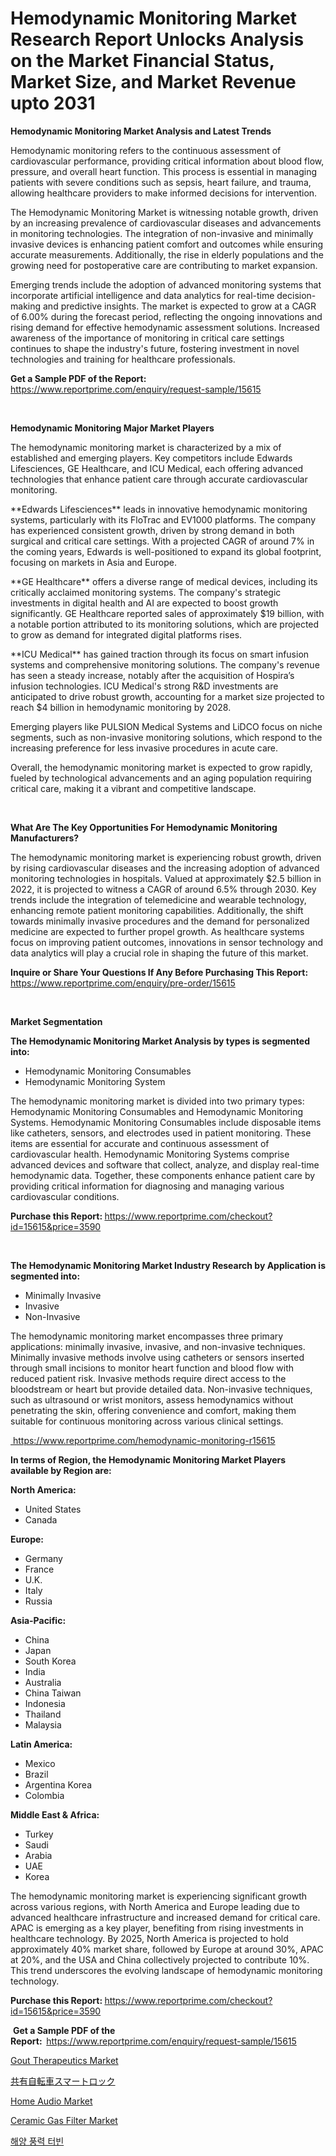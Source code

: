 <p><h1>Hemodynamic Monitoring Market Research Report Unlocks Analysis on the Market Financial Status, Market Size, and Market Revenue upto 2031</h1></p><p><strong>Hemodynamic Monitoring Market Analysis and Latest Trends</strong></p>
<p><p>Hemodynamic monitoring refers to the continuous assessment of cardiovascular performance, providing critical information about blood flow, pressure, and overall heart function. This process is essential in managing patients with severe conditions such as sepsis, heart failure, and trauma, allowing healthcare providers to make informed decisions for intervention.</p><p>The Hemodynamic Monitoring Market is witnessing notable growth, driven by an increasing prevalence of cardiovascular diseases and advancements in monitoring technologies. The integration of non-invasive and minimally invasive devices is enhancing patient comfort and outcomes while ensuring accurate measurements. Additionally, the rise in elderly populations and the growing need for postoperative care are contributing to market expansion.</p><p>Emerging trends include the adoption of advanced monitoring systems that incorporate artificial intelligence and data analytics for real-time decision-making and predictive insights. The market is expected to grow at a CAGR of 6.00% during the forecast period, reflecting the ongoing innovations and rising demand for effective hemodynamic assessment solutions. Increased awareness of the importance of monitoring in critical care settings continues to shape the industry's future, fostering investment in novel technologies and training for healthcare professionals.</p></p>
<p><strong>Get a Sample PDF of the Report:&nbsp;</strong> <a href="https://www.reportprime.com/enquiry/request-sample/15615">https://www.reportprime.com/enquiry/request-sample/15615</a></p>
<p>&nbsp;</p>
<p><strong>Hemodynamic Monitoring Major Market Players</strong></p>
<p><p>The hemodynamic monitoring market is characterized by a mix of established and emerging players. Key competitors include Edwards Lifesciences, GE Healthcare, and ICU Medical, each offering advanced technologies that enhance patient care through accurate cardiovascular monitoring.</p><p>**Edwards Lifesciences** leads in innovative hemodynamic monitoring systems, particularly with its FloTrac and EV1000 platforms. The company has experienced consistent growth, driven by strong demand in both surgical and critical care settings. With a projected CAGR of around 7% in the coming years, Edwards is well-positioned to expand its global footprint, focusing on markets in Asia and Europe.</p><p>**GE Healthcare** offers a diverse range of medical devices, including its critically acclaimed monitoring systems. The company's strategic investments in digital health and AI are expected to boost growth significantly. GE Healthcare reported sales of approximately $19 billion, with a notable portion attributed to its monitoring solutions, which are projected to grow as demand for integrated digital platforms rises.</p><p>**ICU Medical** has gained traction through its focus on smart infusion systems and comprehensive monitoring solutions. The company's revenue has seen a steady increase, notably after the acquisition of Hospira’s infusion technologies. ICU Medical's strong R&D investments are anticipated to drive robust growth, accounting for a market size projected to reach $4 billion in hemodynamic monitoring by 2028.</p><p>Emerging players like PULSION Medical Systems and LiDCO focus on niche segments, such as non-invasive monitoring solutions, which respond to the increasing preference for less invasive procedures in acute care. </p><p>Overall, the hemodynamic monitoring market is expected to grow rapidly, fueled by technological advancements and an aging population requiring critical care, making it a vibrant and competitive landscape.</p></p>
<p>&nbsp;</p>
<p><strong>What Are The Key Opportunities For Hemodynamic Monitoring Manufacturers?</strong></p>
<p><p>The hemodynamic monitoring market is experiencing robust growth, driven by rising cardiovascular diseases and the increasing adoption of advanced monitoring technologies in hospitals. Valued at approximately $2.5 billion in 2022, it is projected to witness a CAGR of around 6.5% through 2030. Key trends include the integration of telemedicine and wearable technology, enhancing remote patient monitoring capabilities. Additionally, the shift towards minimally invasive procedures and the demand for personalized medicine are expected to further propel growth. As healthcare systems focus on improving patient outcomes, innovations in sensor technology and data analytics will play a crucial role in shaping the future of this market.</p></p>
<p><strong>Inquire or Share Your Questions If Any Before Purchasing This Report:</strong> <a href="https://www.reportprime.com/enquiry/pre-order/15615">https://www.reportprime.com/enquiry/pre-order/15615</a></p>
<p>&nbsp;</p>
<p><strong>Market Segmentation</strong></p>
<p><strong>The Hemodynamic Monitoring Market Analysis by types is segmented into:</strong></p>
<p><ul><li>Hemodynamic Monitoring Consumables</li><li>Hemodynamic Monitoring System</li></ul></p>
<p><p>The hemodynamic monitoring market is divided into two primary types: Hemodynamic Monitoring Consumables and Hemodynamic Monitoring Systems. Hemodynamic Monitoring Consumables include disposable items like catheters, sensors, and electrodes used in patient monitoring. These items are essential for accurate and continuous assessment of cardiovascular health. Hemodynamic Monitoring Systems comprise advanced devices and software that collect, analyze, and display real-time hemodynamic data. Together, these components enhance patient care by providing critical information for diagnosing and managing various cardiovascular conditions.</p></p>
<p><strong>Purchase this Report:&nbsp;</strong><a href="https://www.reportprime.com/checkout?id=15615&price=3590">https://www.reportprime.com/checkout?id=15615&price=3590</a></p>
<p>&nbsp;</p>
<p><strong>The Hemodynamic Monitoring Market Industry Research by Application is segmented into:</strong></p>
<p><ul><li>Minimally Invasive</li><li>Invasive</li><li>Non-Invasive</li></ul></p>
<p><p>The hemodynamic monitoring market encompasses three primary applications: minimally invasive, invasive, and non-invasive techniques. Minimally invasive methods involve using catheters or sensors inserted through small incisions to monitor heart function and blood flow with reduced patient risk. Invasive methods require direct access to the bloodstream or heart but provide detailed data. Non-invasive techniques, such as ultrasound or wrist monitors, assess hemodynamics without penetrating the skin, offering convenience and comfort, making them suitable for continuous monitoring across various clinical settings.</p></p>
<p><a href="https://www.reportprime.com/hemodynamic-monitoring-r15615">&nbsp;https://www.reportprime.com/hemodynamic-monitoring-r15615</a></p>
<p><strong>In terms of Region, the Hemodynamic Monitoring Market Players available by Region are:</strong></p>
<p>
    <p> <strong> North America: </strong>
        <ul>
            <li>United States</li>
            <li>Canada</li>
        </ul>
        </p> 
    <p> <strong> Europe: </strong>
        <ul>
            <li>Germany</li>
            <li>France</li>
            <li>U.K.</li>
            <li>Italy</li>
            <li>Russia</li>
        </ul>
        </p> 
    <p> <strong> Asia-Pacific: </strong>
        <ul>
            <li>China</li>
            <li>Japan</li>
            <li>South Korea</li>
            <li>India</li>
            <li>Australia</li>
            <li>China Taiwan</li>
            <li>Indonesia</li>
            <li>Thailand</li>
            <li>Malaysia</li>
        </ul>
        </p> 
    <p> <strong> Latin America: </strong>
        <ul>
            <li>Mexico</li>
            <li>Brazil</li>
            <li>Argentina Korea</li>
            <li>Colombia</li>
        </ul>
        </p> 
    <p> <strong> Middle East & Africa: </strong>
        <ul>
            <li>Turkey</li>
            <li>Saudi</li>
            <li>Arabia</li>
            <li>UAE</li>
            <li>Korea</li>
        </ul>
    </p>
    </p>
<p><p>The hemodynamic monitoring market is experiencing significant growth across various regions, with North America and Europe leading due to advanced healthcare infrastructure and increased demand for critical care. APAC is emerging as a key player, benefiting from rising investments in healthcare technology. By 2025, North America is projected to hold approximately 40% market share, followed by Europe at around 30%, APAC at 20%, and the USA and China collectively projected to contribute 10%. This trend underscores the evolving landscape of hemodynamic monitoring technology.</p></p>
<p><strong>Purchase this Report: </strong><a href="https://www.reportprime.com/checkout?id=15615&price=3590">https://www.reportprime.com/checkout?id=15615&price=3590</a></p>
<p>&nbsp;<strong>Get a Sample PDF of the Report:&nbsp;&nbsp;</strong><a href="https://www.reportprime.com/enquiry/request-sample/15615">https://www.reportprime.com/enquiry/request-sample/15615</a></p>
<p><strong></strong></p>
<p><p><a href="https://github.com/AlisaRowe24/Market-Research-Report-List-1/blob/main/gout-therapeutics-market.md">Gout Therapeutics Market</a></p><p><a href="https://medium.com/@americahilario/shared-bicycle-smart-lock-market-%E3%81%AE%E3%82%B0%E3%83%AD%E3%83%BC%E3%83%90%E3%83%AB%E5%B8%82%E5%A0%B4%E6%A6%82%E8%A6%81%E3%81%AF-%E4%B8%96%E7%95%8C%E3%81%8A%E3%82%88%E3%81%B3%E4%B8%BB%E8%A6%81%E5%B8%82%E5%A0%B4%E3%81%AB%E3%81%8A%E3%81%91%E3%82%8B%E6%A5%AD%E7%95%8C%E3%81%AB%E5%BD%B1%E9%9F%BF%E3%82%92%E4%B8%8E%E3%81%88%E3%82%8B%E4%B8%BB%E8%A6%81%E3%81%AA%E3%83%88%E3%83%AC%E3%83%B3%E3%83%89%E3%81%AB%E3%81%A4%E3%81%84%E3%81%A6-%E7%8B%AC%E8%87%AA%E3%81%AE%E8%A6%96%E7%82%B9%E3%82%92%E6%8F%90%E4%BE%9B%E3%81%97%E3%81%BE%E3%81%99-8ea34d186c2d">共有自転車スマートロック</a></p><p><a href="https://medium.com/@rasaunharrison331/the-global-market-overview-of-the-home-audio-market-provides-a-unique-perspective-on-the-key-2fff68e70c38">Home Audio Market</a></p><p><a href="https://www.linkedin.com/pulse/strategic-market-insights-global-ceramic-gas-filter-lbdue?trackingId=jVqsyJAwS6%2BRZ0AILBBw%2FA%3D%3D">Ceramic Gas Filter Market</a></p><p><a href="https://medium.com/@deandreclark78/offshore-wind-turbines-market-%EC%9D%98-%EA%B8%80%EB%A1%9C%EB%B2%8C-%EC%8B%9C%EC%9E%A5-%EA%B0%9C%EC%9A%94%EB%8A%94-%EC%A0%84-%EC%84%B8%EA%B3%84-%EB%B0%8F-%EC%A3%BC%EC%9A%94-%EC%8B%9C%EC%9E%A5%EC%9D%98-%EC%82%B0%EC%97%85%EC%97%90-%EC%98%81%ED%96%A5%EC%9D%84-%EB%AF%B8%EC%B9%98%EB%8A%94-%EC%A3%BC%EC%9A%94-%ED%8A%B8%EB%A0%8C%EB%93%9C%EC%97%90-%EB%8C%80%ED%95%9C-%EB%8F%85%ED%8A%B9%ED%95%9C-%EA%B4%80%EC%A0%90%EC%9D%84-%EC%A0%9C%EA%B3%B5%ED%95%A9%EB%8B%88%EB%8B%A4-fe2da2429200">해양 풍력 터빈</a></p></p>